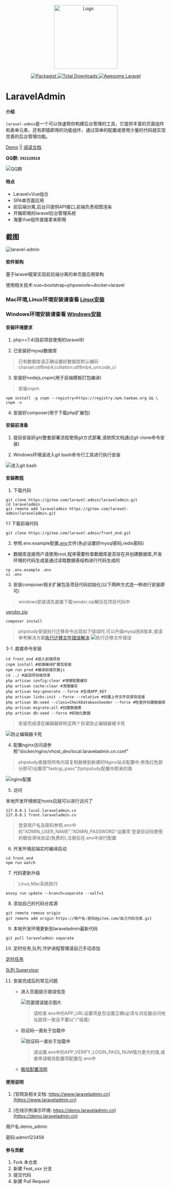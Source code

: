 
<p align="center">
    <img src="https://www.laraveladmin.cn/dist/img/logo1.png" data-origin="httpw://www.laraveladmin.cn/dist/img/logo1.png" alt="Logo" style="width: 200px" />
</p>

<p align="center">
    <a href="https://gitee.com/laravel-admin/laraveladmin" target="_blank" rel="noopener">
        <img src="https://img.shields.io/packagist/l/encore/laravel-admin.svg?maxAge=2592000" data-origin="https://img.shields.io/packagist/l/encore/laravel-admin.svg?maxAge=2592000" alt="Packagist">
    </a>  
    <a href="https://gitee.com/laravel-admin/laraveladmin" target="_blank" rel="noopener">
        <img src="https://img.shields.io/packagist/dt/zsping1989/laravel-admin.svg?style=flat-square" data-origin="https://img.shields.io/packagist/dt/zsping1989/laravel-admin.svg?style=flat-square" alt="Total Downloads">
    </a>
    <a href="https://gitee.com/laravel-admin/laraveladmin" target="_blank" rel="noopener">
        <img src="https://img.shields.io/badge/Awesome-laraveladmin-green" data-origin="https://img.shields.io/badge/Awesome-laraveladmin-green" alt="Awesome Laravel">
    </a>
</p>

# LaravelAdmin

#### 介绍

`laravel-admin`是一个可以快速帮你构建后台管理的工具，它提供丰富的页面组件和表单元素，还有即插即用的功能组件，通过简单的配置或使用少量的代码就实现完善的后台管理功能。

[Demo](http://demo.laraveladmin.cn) \|\| [阅读文档](http://www.laraveladmin.cn/home/index)

**QQ群: `391528810`**

![QQ群](https://www.laraveladmin.cn/api/home/docs/images/QQ群.jpg)

#### 特点

- Laravel+Vue组合
- SPA单页面应用
- 前后端分离,后台只提供API接口,前端负责视图渲染
- 开箱即用的laravel后台管理系统
- 海量Vue组件直接拿来即用

## 截图

![laravel-admin](https://www.laraveladmin.cn/storage/uploads/images/2020/12/05/kg3F2blsJISs6GbyFdmItHU7VKGLPx4zUIrPS0H6.jpeg)

#### 软件架构

基于laravel框架实现前后端分离的单页面应用架构

使用相关技术:vue+bootstrap+phpswoole+docker+laravel

### Mac环境,Linux环境安装请查看 [Linux安装](README.md)
### Windows环境安装请查看 [Windows安装](README_windows.md)

#### 安装环境要求

1. php>=7.4(目前项目使用的laravel8)

2. 已安装好mysql数据库

> 已有数据库请正确设置好数据库默认编码charset:utf8mb4;collation:utf8mb4_unicode_ci

3. 安装好nodejs,cnpm(用于前端模板打包编译)

> 安装cnpm

```shell
npm install -g cnpm --registry=https://registry.npm.taobao.org && \
cnpm -v
```

4. 安装好composer(用于下载php扩展包)

#### 安装前准备

1. 提前安装好git(整套部署流程使用git方式部署,请依照文档通过git clone命令安装)

2. Windows环境请进入git bash命令行工具进行执行安装
   
![进入git bash](https://www.laraveladmin.cn/storage/uploads/images/2020/12/09/DCVTN13VC08tcVTBGtpYB0xzCrhMf1Gq9DNKfEPl.png)

#### 安装教程

1. 下载代码

```shell
git clone https://gitee.com/laravel-admin/laraveladmin.git
cd laraveladmin
git remote add laraveladmin https://gitee.com/laravel-admin/laraveladmin.git
```

1.1 下载前端代码
```shell
git clone https://gitee.com/laravel-admin/front_end.git
```

2. 参照.env.example配置[.env](env.md)文件(务必设置好mysql密码,redis密码)

- 数据库连接用户请使用root,程序需要检查数据库是否存在并创建数据库,开发环境的代码生成是通过读取数据表结构进行代码生成的

```shell
cp .env.example .env
vi .env
```

3. 安装composer相关扩展包及项目代码初始化(以下两种方式选一种进行安装即可)


> windows安装请先直接下载vendor.zip解压在项目代码中

[vendor.zip](https://www.laraveladmin.cn/api/home/docs/vendor.zip)

```shell
composer install
```

> phpstudy安装执行迁移命令出现如下错误时,可以升级mysql到8版本,或请参考解决方案[执行迁移文件错误解决](https://stackoverflow.com/questions/42244541/laravel-migration-error-syntax-error-or-access-violation-1071-specified-key-wa)
![执行迁移文件错误](https://www.laraveladmin.cn/api/home/docs/images/执行迁移文件错误.jpg)

3-1. 直接命令安装

```shell
cd front_end #进入前端项目
cnpm install #前端编译扩展包安装
npm run prod #编译前端页面js
cd ../ #返回项目根目录
php artisan config:clear #清理配置缓存
php artisan cache:clear #清理缓存
php artisan key:generate --force #生成APP_KEY
php artisan links:init --force --relative #创建上传文件目录软连接
php artisan db:seed --class=CheckDatabaseSeeder --force #检查并创建数据库
php artisan migrate:all #创建数据表
php artisan db:seed --force #初始化数据
```

> 安装完成请在编辑器排除这两个目录防止编辑器被卡死

![防止编辑器卡死](https://www.laraveladmin.cn/api/home/docs/images/防止编辑器卡顿.png)

4. 配置nginx访问请参照"docker/nginx/vhost_dev/local.laraveladmin.cn.conf"

> phpstudy直接将所有内容复制替换到新建的Nginx站点配置中,修改红色部分即可!设置项"fastcgi_pass"为phpstudy配置中原来的值

![nginx配置](https://www.laraveladmin.cn/storage/uploads/images/2021/11/28/untMoBQY0QD8TGxhxEaYfdpWLEgqNdZBCl3on9jg.jpg?)

5. 访问

本地开发环境绑定hosts后就可以进行访问了

```
127.0.0.1 local.laraveladmin.cn
127.0.0.1 front.laraveladmin.cn
```

> 登录用户名及密码参照.env中的"ADMIN_USER_NAME","ADMIN_PASSWORD"设置项
> 登录验证码使用的极验滑块验证(免费的),注册后在.env中进行配置

6. 开发环境前端实时编译启动

```shell
cd front_end
npm run watch
```

7. 代码更新升级

> Linux,Mac系统执行

```shell
envoy run update --branch=separate --self=1
```

8. 添加自己的代码仓库源

```shell
git remote remove origin
git remote add origin https://用户名:密码@gitee.com/自己代码仓库.git
```

9. 本地开发环境更新到laraveladmin最新代码

```shell
git pull laraveladmin separate
```

10. 定时任务,队列,守护进程管理请自己手动添加

[定时任务](https://laravelacademy.org/post/8484)

[队列,Supervisor](https://laravelacademy.org/post/21535)

11. 安装完成后的常见问题
    
    - 进入页面提示错误信息
    
        ![页面错误提示图片](https://www.laraveladmin.cn/storage/uploads/images/2021/05/28/OK6Vpu81z28mEzeN5MzDLohuAsth1wpMQ11qqtEN.jpg)
    
        > 请检查.env中的APP_URL设置项是否设置正确(必须与浏览器访问地址路径一致且不要以"/"结尾)
    
    - 验证码一直处于加载中
    
        ![验证码一直处于加载中](https://www.laraveladmin.cn/storage/uploads/images/2021/05/28/LfC6S1YeI2i9MwqAXjaIbWcvL6rbt4oQkfxZKGvr.jpg)

        > 请设置.env中的APP_VERIFY_LOGIN_PASS_NUM值为更大的值,或者申请极验配置项配置在.env中
    
    - [极验配置流程](/components/geetest.md)   
                                                                                                                                         
#### 使用说明

1. [官网及相关文档: https://www.laraveladmin.cn](https://www.laraveladmin.cn)

2. [在线示例演示环境: https://demo.laraveladmin.cn](https://demo.laraveladmin.cn)

用户名:demo_admin
    
密码:admin123456

#### 参与贡献

1. Fork 本仓库
2. 新建 Feat_xxx 分支
3. 提交代码
4. 新建 Pull Request

